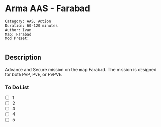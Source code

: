 # Arma AAS - Farabad

```
Category: AAS, Action
Duration: 60-120 minutes
Author: Ivan
Map: Farabad
Mod Preset:
```

<image here>

## Description

Advance and Secure mission on the map Farabad. The mission is designed for both PvP, PvE, or PvPVE.

### To Do List

- [ ] 1
- [ ] 2
- [ ] 3
- [ ] 4
- [ ] 5